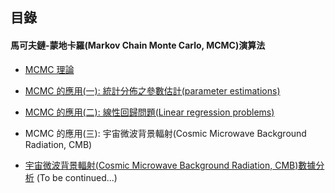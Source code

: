 ## 目錄

#### 馬可夫鏈-蒙地卡羅(Markov Chain Monte Carlo, MCMC)演算法

- [MCMC 理論](https://nbviewer.jupyter.org/github/yeh8211TK/data_analysis/blob/master/MCMC/Markov_Chain_Monte_Carlo%20(MCMC).ipynb)

- [MCMC 的應用(一): 統計分佈之參數估計(parameter estimations)](https://nbviewer.jupyter.org/github/yeh8211TK/data_analysis/blob/master/MCMC/MCMC_Sunspots.ipynb)

- [MCMC 的應用(二): 線性回歸問題(Linear regression problems)](https://nbviewer.jupyter.org/github/yeh8211TK/data_analysis/blob/master/MCMC/MCMC_LR.ipynb)

- MCMC 的應用(三): 宇宙微波背景輻射(Cosmic Microwave Background Radiation, CMB)

- [宇宙微波背景輻射(Cosmic Microwave Background Radiation, CMB)數據分析](https://nbviewer.jupyter.org/github/yeh8211TK/data_analysis/blob/master/CMB_data_analysis.ipynb) (To be continued...)
